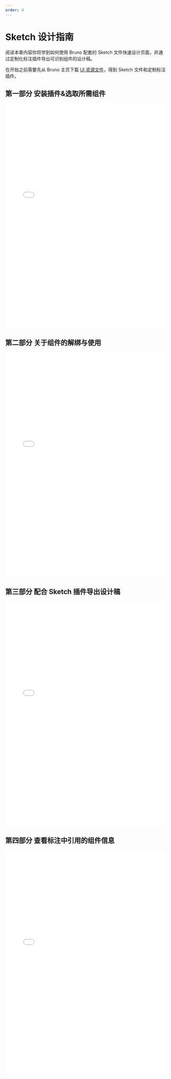 ```yaml
---
order: 4
---
```


# Sketch 设计指南

阅读本章内容你将学到如何使用 Bruno 配套的 Sketch 文件快速设计页面，并通过定制化标注插件导出可识别组件的设计稿。

在开始之前需要先从 Bruno 主页下载 [UI 资源文件](https://bruno.ke.com:3008/download/sketch)，得到 Sketch 文件和定制标注插件。

## 第一部分 安装插件&选取所需组件

<iframe src="//player.bilibili.com/player.html?aid=935436225&bvid=BV1PT4y1m7on&cid=478052177&page=1" height="700" width="500" scrolling="no" border="0" frameborder="no" framespacing="0" allowfullscreen="true"> </iframe>

## 第二部分 关于组件的解绑与使用

<iframe src="//player.bilibili.com/player.html?aid=765494860&bvid=BV1Gr4y1v7xV&cid=478102063&page=1" height="700" width="500" scrolling="no" border="0" frameborder="no" framespacing="0" allowfullscreen="true"> </iframe>

## 第三部分 配合 Sketch 插件导出设计稿

 <iframe src="//player.bilibili.com/player.html?aid=977959316&bvid=BV1H44y1j7v6&cid=478105607&page=1" height="700" width="500" scrolling="no" border="0" frameborder="no" framespacing="0" allowfullscreen="true"> </iframe>

## 第四部分 查看标注中引用的组件信息

<iframe src="//player.bilibili.com/player.html?aid=635458431&bvid=BV1vb4y1n7nn&cid=478110027&page=1" height="700" width="500"scrolling="no" border="0" frameborder="no" framespacing="0" allowfullscreen="true"> </iframe>
